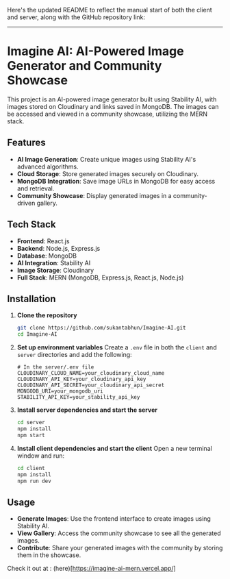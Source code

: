 Here's the updated README to reflect the manual start of both the client and server, along with the GitHub repository link:

---

# Imagine AI: AI-Powered Image Generator and Community Showcase

This project is an AI-powered image generator built using Stability AI, with images stored on Cloudinary and links saved in MongoDB. The images can be accessed and viewed in a community showcase, utilizing the MERN stack.

## Features

- **AI Image Generation**: Create unique images using Stability AI's advanced algorithms.
- **Cloud Storage**: Store generated images securely on Cloudinary.
- **MongoDB Integration**: Save image URLs in MongoDB for easy access and retrieval.
- **Community Showcase**: Display generated images in a community-driven gallery.

## Tech Stack

- **Frontend**: React.js
- **Backend**: Node.js, Express.js
- **Database**: MongoDB
- **AI Integration**: Stability AI
- **Image Storage**: Cloudinary
- **Full Stack**: MERN (MongoDB, Express.js, React.js, Node.js)

## Installation

1. **Clone the repository**
   ```bash
   git clone https://github.com/sukantabhun/Imagine-AI.git
   cd Imagine-AI
   ```

2. **Set up environment variables**
   Create a `.env` file in both the `client` and `server` directories and add the following:
   ```env
   # In the server/.env file
   CLOUDINARY_CLOUD_NAME=your_cloudinary_cloud_name
   CLOUDINARY_API_KEY=your_cloudinary_api_key
   CLOUDINARY_API_SECRET=your_cloudinary_api_secret
   MONGODB_URI=your_mongodb_uri
   STABILITY_API_KEY=your_stability_api_key
   ```

3. **Install server dependencies and start the server**
   ```bash
   cd server
   npm install
   npm start
   ```

4. **Install client dependencies and start the client**
   Open a new terminal window and run:
   ```bash
   cd client
   npm install
   npm run dev
   ```

## Usage

- **Generate Images**: Use the frontend interface to create images using Stability AI.
- **View Gallery**: Access the community showcase to see all the generated images.
- **Contribute**: Share your generated images with the community by storing them in the showcase.

Check it out at : (here)[https://imagine-ai-mern.vercel.app/]
